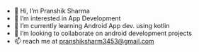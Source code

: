 - 👋 Hi, I’m Pranshik Sharma
- 👀 I’m interested in App Development
- 🌱 I’m currently learning Android App dev. using kotlin
- 💞️ I’m looking to collaborate on android development projects
- 📫 reach me at pranshiksharm3453@gmail.com

<!---
Pranshik18/Pranshik18 is a ✨ special ✨ repository because its `README.md` (this file) appears on your GitHub profile.
You can click the Preview link to take a look at your changes.
--->
